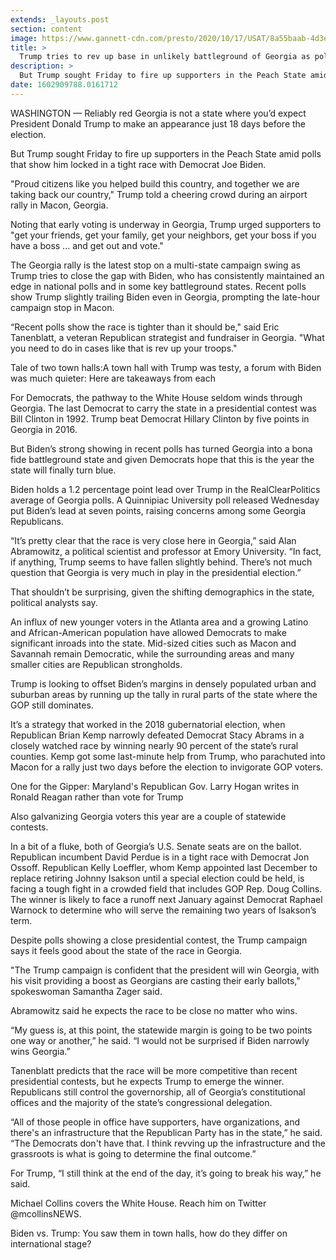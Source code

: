 ```yaml
--- 
extends: _layouts.post 
section: content 
image: https://www.gannett-cdn.com/presto/2020/10/17/USAT/8a55baab-4d3e-4f5f-a486-ad60a6909ddb-AP_Election_2020_Trump_4.jpg?crop=3320,1867,x1633,y598&width=3200&height=1800&format=pjpg&auto=webp 
title: > 
  Trump tries to rev up base in unlikely battleground of Georgia as polls show tight race with Biden 
description: > 
  But Trump sought Friday to fire up supporters in the Peach State amid polls that show him locked in a tight race with Democrat Joe Biden.Recent polls show Trump slightly trailing Biden even in Georgia, prompting the late-hour campaign stop in Macon.“Recent polls show the race is tighter than it should be," said Eric Tanenblatt, a veteran Republican strategist and fundraiser in Georgia.Biden holds a 1.2 percentage point lead over Trump in the RealClearPolitics average of Georgia polls.Despite polls showing a close presidential contest, the Trump campaign says it feels good about the state of the race in Georgia. 
date: 1602909788.0161712 
--- 
```

WASHINGTON — Reliably red Georgia is not a state where you’d expect President Donald Trump to make an appearance just 18 days before the election.

But Trump sought Friday to fire up supporters in the Peach State amid polls that show him locked in a tight race with Democrat Joe Biden.

"Proud citizens like you helped build this country, and together we are taking back our country," Trump told a cheering crowd during an airport rally in Macon, Georgia.

Noting that early voting is underway in Georgia, Trump urged supporters to "get your friends, get your family, get your neighbors, get your boss if you have a boss ... and get out and vote."

The Georgia rally is the latest stop on a multi-state campaign swing as Trump tries to close the gap with Biden, who has consistently maintained an edge in national polls and in some key battleground states. Recent polls show Trump slightly trailing Biden even in Georgia, prompting the late-hour campaign stop in Macon.

“Recent polls show the race is tighter than it should be," said Eric Tanenblatt, a veteran Republican strategist and fundraiser in Georgia. "What you need to do in cases like that is rev up your troops."

Tale of two town halls:A town hall with Trump was testy, a forum with Biden was much quieter: Here are takeaways from each

For Democrats, the pathway to the White House seldom winds through Georgia. The last Democrat to carry the state in a presidential contest was Bill Clinton in 1992. Trump beat Democrat Hillary Clinton by five points in Georgia in 2016.

But Biden’s strong showing in recent polls has turned Georgia into a bona fide battleground state and given Democrats hope that this is the year the state will finally turn blue.

Biden holds a 1.2 percentage point lead over Trump in the RealClearPolitics average of Georgia polls. A Quinnipiac University poll released Wednesday put Biden’s lead at seven points, raising concerns among some Georgia Republicans.

“It’s pretty clear that the race is very close here in Georgia,” said Alan Abramowitz, a political scientist and professor at Emory University. “In fact, if anything, Trump seems to have fallen slightly behind. There’s not much question that Georgia is very much in play in the presidential election.”

That shouldn’t be surprising, given the shifting demographics in the state, political analysts say.

An influx of new younger voters in the Atlanta area and a growing Latino and African-American population have allowed Democrats to make significant inroads into the state. Mid-sized cities such as Macon and Savannah remain Democratic, while the surrounding areas and many smaller cities are Republican strongholds.

Trump is looking to offset Biden’s margins in densely populated urban and suburban areas by running up the tally in rural parts of the state where the GOP still dominates.

It’s a strategy that worked in the 2018 gubernatorial election, when Republican Brian Kemp narrowly defeated Democrat Stacy Abrams in a closely watched race by winning nearly 90 percent of the state’s rural counties. Kemp got some last-minute help from Trump, who parachuted into Macon for a rally just two days before the election to invigorate GOP voters.

One for the Gipper: Maryland's Republican Gov. Larry Hogan writes in Ronald Reagan rather than vote for Trump

Also galvanizing Georgia voters this year are a couple of statewide contests.

In a bit of a fluke, both of Georgia’s U.S. Senate seats are on the ballot. Republican incumbent David Perdue is in a tight race with Democrat Jon Ossoff. Republican Kelly Loeffler, whom Kemp appointed last December to replace retiring Johnny Isakson until a special election could be held, is facing a tough fight in a crowded field that includes GOP Rep. Doug Collins. The winner is likely to face a runoff next January against Democrat Raphael Warnock to determine who will serve the remaining two years of Isakson’s term.

Despite polls showing a close presidential contest, the Trump campaign says it feels good about the state of the race in Georgia.

"The Trump campaign is confident that the president will win Georgia, with his visit providing a boost as Georgians are casting their early ballots," spokeswoman Samantha Zager said.

Abramowitz said he expects the race to be close no matter who wins.

“My guess is, at this point, the statewide margin is going to be two points one way or another,” he said. “I would not be surprised if Biden narrowly wins Georgia.”

Tanenblatt predicts that the race will be more competitive than recent presidential contests, but he expects Trump to emerge the winner. Republicans still control the governorship, all of Georgia’s constitutional offices and the majority of the state’s congressional delegation.

“All of those people in office have supporters, have organizations, and there's an infrastructure that the Republican Party has in the state,” he said. “The Democrats don't have that. I think revving up the infrastructure and the grassroots is what is going to determine the final outcome.”

For Trump, “I still think at the end of the day, it’s going to break his way,” he said.

Michael Collins covers the White House. Reach him on Twitter @mcollinsNEWS.

Biden vs. Trump: You saw them in town halls, how do they differ on international stage?
